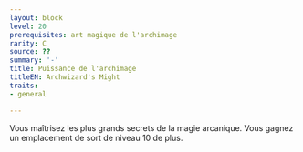 ```yaml
---
layout: block
level: 20
prerequisites: art magique de l'archimage
rarity: C
source: ??
summary: '-'
title: Puissance de l'archimage
titleEN: Archwizard's Might
traits:
- general

---
```


<p>Vous maîtrisez les plus grands secrets de la magie arcanique. Vous gagnez un emplacement de sort de niveau 10 de plus.</p>